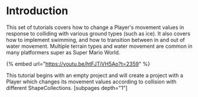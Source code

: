 # Introduction

This set of tutorials covers how to change a Player's movement values in response to colliding with various ground types (such as ice). It also covers how to implement swimming, and how to transition between in and out of water movement. Multiple terrain types and water movement are common in many platformers super as Super Mario World.&#x20;

{% embed url="https://youtu.be/htFJTiVH5Ao?t=2359" %}

This tutorial begins with an empty project and will create a project with a Player which changes its movement values according to collision with different ShapeCollections. \[subpages depth="1"]
